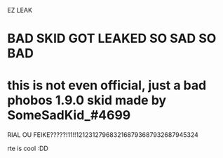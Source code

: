 EZ LEAK 
# BAD SKID GOT LEAKED SO SAD SO BAD
# this is not even official, just a bad phobos 1.9.0 skid made by SomeSadKid_#4699
RIAL OU FEIKE?????!11!!1212312796832168793687932687945324

rte is cool :DD
